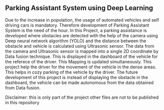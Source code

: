 ## Parking Assistant System using Deep Learning

Due to the increase in population, the usage of automated vehicles and self driving cars is mandatory. Therefore development of Parking Assistant System is the need of the hour. In this Project, a parking assistance is developed where obstacles are detected with the help of the camera using Deep neural network algorithm (YOLO) and the distance between the obstacle and vehicle is calculated using Ultrasonic sensor. The data from the camera and Ultrasonic sensor is mapped into a single 2D coordinate by Data fusion technique. This is displayed in the dashboard of the vehicle for the referece of the driver. This Mapping is updated simultaneously. This project help the driver for the movement of the vehicle in the dense areas. This helps in cozy parking of the vehicle by the driver. The future development of this project is instead of displaying the obstacle in the dashboard, the vehicle can be made autonomous from the data obtained from Data fusion.


Disclaimer: this is only part of the project other files are not to be published in this repository
